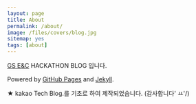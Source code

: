 ```yaml
---
layout: page
title: About
permalink: /about/
image: /files/covers/blog.jpg
sitemap: yes
tags: [about]
---
```


[GS E&C](http://www.gsenc.com) HACKATHON BLOG 입니다.

Powered by [GitHub Pages](https://pages.github.com) and [Jekyll](https://jekyllrb.com).

★ kakao Tech Blog.를 기초로 하여 제작되었습니다. (감사합니다' ㅛ'/)

